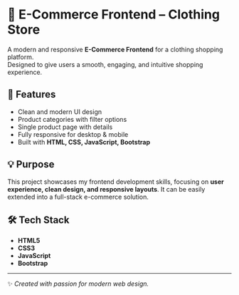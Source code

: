 # 🛒 E-Commerce Frontend – Clothing Store

A modern and responsive **E-Commerce Frontend** for a clothing shopping platform.  
Designed to give users a smooth, engaging, and intuitive shopping experience.

## 🚀 Features
- Clean and modern UI design
- Product categories with filter options
- Single product page with details
- Fully responsive for desktop & mobile
- Built with **HTML, CSS, JavaScript, Bootstrap**

## 💡 Purpose
This project showcases my frontend development skills, focusing on **user experience, clean design, and responsive layouts**. It can be easily extended into a full-stack e-commerce solution.

## 🛠️ Tech Stack
- **HTML5**
- **CSS3**
- **JavaScript**
- **Bootstrap**


---
✨ *Created with passion for modern web design.*
